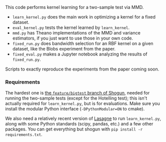 This code performs kernel learning for a two-sample test via MMD.

- `learn_kernel.py` does the main work in optimizing a kernel for a fixed dataset.
- `eval_kernel.py` tests the kernel learned by `learn_kernel`.
- `mmd.py` has Theano implementations of the MMD and variance estimators, if you just want to use those in your own code.
- `fixed_run.py` does bandwidth selection for an RBF kernel on a given dataset, like the Blobs experiment from the paper.
- `fixed_eval.py` makes a Jupyter notebook analyzing the results of `fixed_run.py`.

Scripts to exactly reproduce the experiments from the paper coming soon.

### Requirements

The hardest one is [the `feature/bigtest` branch of Shogun](https://github.com/shogun-toolbox/shogun/tree/feature/bigtest), needed for running the two-sample tests (except for the Hotelling test); this isn't actually required for `learn_kernel.py`, but is for evaluations. Make sure you install the modular Python interface (`-DPythonModular=ON` to cmake).

We also need a relatively recent version of [Lasagne](http://lasagne.readthedocs.io/en/latest/user/installation.html) to run `learn_kernel.py`, along with some Python standards (scipy, pandas, etc.) and a few other packages. You can get everything but shogun with `pip install -r requirements.txt`.
